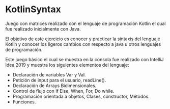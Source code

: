# KotlinSyntax
Juego con matrices realizado con el lenguaje de programación Kotlin el cual fue realizado inicialmente con Java.

El objetivo de este ejercicio es conocer y practicar la sintaxis del lenguaje Kotlin 
y conocer los ligeros cambios con respecto a java u otros lenguajes de programación.

Este juego básico el cual se muestra en la consola fue realizado con IntelliJ Idea 2019 
y muestra los siguientes elementos del lenguaje:

- Declaración de variables Var y Val.
- Petición de input para el usuario, readLine().
- Declaración de Arrays Bidimensionales.
- Control de flujo con If Else, When, For, Do while.
- Programación orientada a objetos, Clases, constructor, Métodos.
- Funciones.

